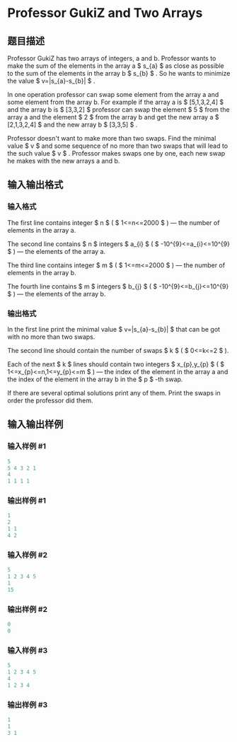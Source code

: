 # Professor GukiZ and Two Arrays

## 题目描述

Professor GukiZ has two arrays of integers, a and b. Professor wants to make the sum of the elements in the array a $ s_{a} $ as close as possible to the sum of the elements in the array b $ s_{b} $ . So he wants to minimize the value $ v=|s_{a}-s_{b}| $ .

In one operation professor can swap some element from the array a and some element from the array b. For example if the array a is $ [5,1,3,2,4] $ and the array b is $ [3,3,2] $ professor can swap the element $ 5 $ from the array a and the element $ 2 $ from the array b and get the new array a $ [2,1,3,2,4] $ and the new array b $ [3,3,5] $ .

Professor doesn't want to make more than two swaps. Find the minimal value $ v $ and some sequence of no more than two swaps that will lead to the such value $ v $ . Professor makes swaps one by one, each new swap he makes with the new arrays a and b.

## 输入输出格式

### 输入格式

The first line contains integer $ n $ ( $ 1<=n<=2000 $ ) — the number of elements in the array a.

The second line contains $ n $ integers $ a_{i} $ ( $ -10^{9}<=a_{i}<=10^{9} $ ) — the elements of the array a.

The third line contains integer $ m $ ( $ 1<=m<=2000 $ ) — the number of elements in the array b.

The fourth line contains $ m $ integers $ b_{j} $ ( $ -10^{9}<=b_{j}<=10^{9} $ ) — the elements of the array b.

### 输出格式

In the first line print the minimal value $ v=|s_{a}-s_{b}| $ that can be got with no more than two swaps.

The second line should contain the number of swaps $ k $ ( $ 0<=k<=2 $ ).

Each of the next $ k $ lines should contain two integers $ x_{p},y_{p} $ ( $ 1<=x_{p}<=n,1<=y_{p}<=m $ ) — the index of the element in the array a and the index of the element in the array b in the $ p $ -th swap.

If there are several optimal solutions print any of them. Print the swaps in order the professor did them.

## 输入输出样例

### 输入样例 #1

```cpp
5
5 4 3 2 1
4
1 1 1 1

```
### 输出样例 #1

```cpp
1
2
1 1
4 2

```
### 输入样例 #2

```cpp
5
1 2 3 4 5
1
15

```
### 输出样例 #2

```cpp
0
0

```
### 输入样例 #3

```cpp
5
1 2 3 4 5
4
1 2 3 4

```
### 输出样例 #3

```cpp
1
1
3 1

```
